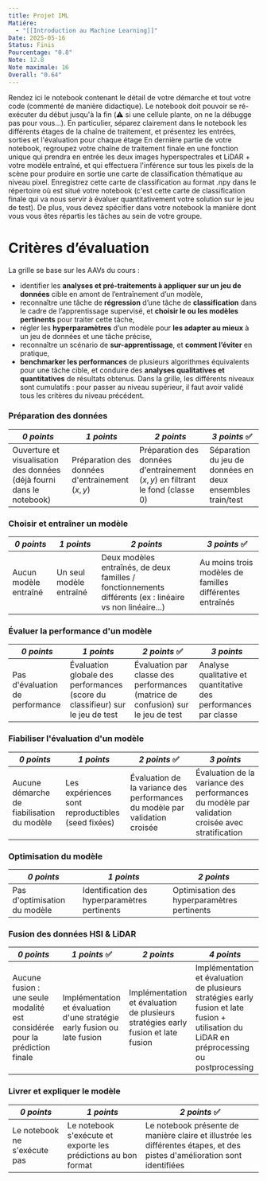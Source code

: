 ```yaml
---
title: Projet IML
Matiére:
  - "[[Introduction au Machine Learning]]"
Date: 2025-05-16
Status: Finis
Pourcentage: "0.8"
Note: 12.8
Note maximale: 16
Overall: "0.64"
---
```

Rendez ici le notebook contenant le détail de votre démarche et tout votre code (commenté de manière didactique). Le notebook doit pouvoir se ré-exécuter du début jusqu'à la fin (⚠️ si une cellule plante, on ne la débugge pas pour vous...).
En particulier, séparez clairement dans le notebook les différents étages de la chaîne de traitement, et présentez les entrées, sorties et l'évaluation pour chaque étage
En dernière partie de votre notebook, regroupez votre chaîne de traitement finale en une fonction unique qui prendra en entrée les deux images hyperspectrales et LiDAR + votre modèle entraîné, et qui effectuera l'inférence sur tous les pixels de la scène pour produire en sortie une carte de classification thématique au niveau pixel. Enregistrez cette carte de classification au format .npy dans le répertoire où est situé votre notebook (c'est cette carte de classification finale qui va nous servir à évaluer quantitativement votre solution sur le jeu de test).
De plus, vous devez spécifier dans votre notebook la manière dont vous vous êtes répartis les tâches au sein de votre groupe.
  
# **Critères d’évaluation**
La grille se base sur les AAVs du cours :
- identifier les **analyses et pré-traitements à appliquer sur un jeu de données** cible en amont de l’entraînement d’un modèle,
- reconnaître une tâche de **régression** d’une tâche de **classification** dans le cadre de l’apprentissage supervisé, et **choisir le ou les modèles pertinents** pour traiter cette tâche,
- régler les **hyperparamètres** d’un modèle pour **les adapter au mieux** à un jeu de données et une tâche précise,
- reconnaître un scénario de **sur-apprentissage**, et **comment l’éviter** en pratique,
- **benchmarker les performances** de plusieurs algorithmes équivalents pour une tâche cible, et conduire des **analyses qualitatives et quantitatives** de résultats obtenus.
Dans la grille, les différents niveaux sont cumulatifs : pour passer au niveau supérieur, il faut avoir validé tous les critères du niveau précédent.
  
### **Préparation des données**
|_**0 points**_|_**1 points**_|_**2 points**_|_**3 points**_ ✅|
|---|---|---|---|
|Ouverture et visualisation des données (déjà fourni dans le notebook)|Préparation des données d'entrainement $(x,y)$|Préparation des données d'entrainement $(x,y)$ en filtrant le fond (classe 0)|Séparation du jeu de données en deux ensembles train/test|
### **Choisir et entraîner un modèle**
|_**0 points**_|_**1 points**_|_**2 points**_|_**3 points**_ ✅|
|---|---|---|---|
|Aucun modèle entraîné|Un seul modèle entraîné|Deux modèles entraînés, de deux familles / fonctionnements différents (ex : linéaire vs non linéaire...)|Au moins trois modèles de familles différentes entraînés|
### **Évaluer la performance d'un modèle**
|_**0 points**_|_**1 points**_|_**2 points**_ ✅|_**3 points**_|
|---|---|---|---|
|Pas d'évaluation de performance|Évaluation globale des performances (score du classifieur) sur le jeu de test|Évaluation par classe des performances (matrice de confusion) sur le jeu de test|Analyse qualitative et quantitative des performances par classe|
### **Fiabiliser l'évaluation d'un modèle**
|_**0 points**_|_**1 points**_|_**2 points**_ ✅|_**3 points**_|
|---|---|---|---|
|Aucune démarche de fiabilisation du modèle|Les expériences sont reproductibles (seed fixées)|Évaluation de la variance des performances du modèle par validation croisée|Évaluation de la variance des performances du modèle par validation croisée avec stratification|
### **Optimisation du modèle**
|_**0 points**_|_**1 points**_|_**2 points**_|
|---|---|---|
|Pas d'optimisation du modèle|Identification des hyperparamètres pertinents|Optimisation des hyperparamètres pertinents|
### **Fusion des données HSI & LiDAR**
|_**0 points**_|_**1 points**_ ✅|_**2 points**_|_**4 points**_|
|---|---|---|---|
|Aucune fusion : une seule modalité est considérée pour la prédiction finale|Implémentation et évaluation d'une stratégie early fusion ou late fusion|Implémentation et évaluation de plusieurs stratégies early fusion et late fusion|Implémentation et évaluation de plusieurs stratégies early fusion et late fusion + utilisation du LiDAR en préprocessing ou postprocessing|
### **Livrer et expliquer le modèle**
|_**0 points**_|_**1 points**_|_**2 points**_ ✅|
|---|---|---|
|Le notebook ne s'exécute pas|Le notebook s'exécute et exporte les prédictions au bon format|Le notebook présente de manière claire et illustrée les différentes étapes, et des pistes d'amélioration sont identifiées|